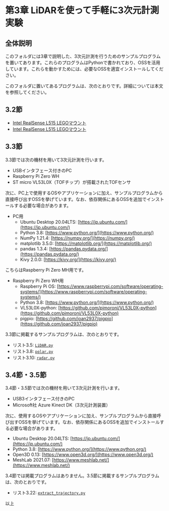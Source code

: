 # 第3章 LiDARを使って手軽に3次元計測実験
## 全体説明
このフォルダには3章で説明した、3次元計測を行うためのサンプルプログラムを置いてあります。これらのプログラムはPythonで書かれており、OSSを活用しています。これらを動かすためには、必要なOSSを適宜インストールしてください。

このフォルダに置いてあるプログラムは、次のとおりです。詳細については本文を参照してください。

## 3.2節
+ [Intel RealSense L515 LEGOマウント](https://github.com/ShizSak/Basics_of_3D_Measurement/blob/main/Chapter%203/RealsenseL515-LEGO.stl)
+ [Intel RealSense L515 LEGOマウント](https://github.com/ShizSak/Basics_of_3D_Measurement/blob/main/Chapter%203/RealsenseL515-LEGO.stl)

## 3.3節
3.3節では次の機材を用いて3次元計測を行います。

+ USBインタフェース付きのPC
+ Raspberry Pi Zero WH
+ ST micro VL53L0X（TOFチップ）が搭載されたTOFセンサ

次に、PC上で使用するOSやアプリケーションに加え、サンプルプログラムから直接呼び出すOSSを挙げています。なお、依存関係にあるOSSを追加でインストールする必要な場合があります。
+ PC用
  - Ubuntu Desktop 20.04LTS: [https://jp.ubuntu.com/](https://jp.ubuntu.com/)
  - Python 3.8: [https://www.python.org/](https://www.python.org/)
  - NumPy 1.21.4: [https://numpy.org/](https://numpy.org/)
  - matplotlib 3.5.0: [https://matplotlib.org/](https://matplotlib.org/)
  - pandas 1.3.4: [https://pandas.pydata.org/](https://pandas.pydata.org/)
  - Kivy 2.0.0: [https://kivy.org/](https://kivy.org/)

こちらはRaspberry Pi Zero MH用です。
+ Raspberry Pi Zero WH用
  - Raspberry Pi OS: [https://www.raspberrypi.com/software/operating-systems/](https://www.raspberrypi.com/software/operating-systems/)
  - Python 3.8: [https://www.python.org/](https://www.python.org/)
  - VL53L0X-python: [https://github.com/pimoroni/VL53L0X-python](https://github.com/pimoroni/VL53L0X-python)
  - pigpio: [https://github.com/joan2937/pigpio](https://github.com/joan2937/pigpio)

3.3節に掲載するサンプルプログラムは、次のとおりです。
+ リスト3.5: [```LiDAR.py```](https://github.com/ShizSak/Basics_of_3D_Measurement/blob/main/Chapter%203/LiDAR.py)
+ リスト3.8: [```polar.py```](https://github.com/ShizSak/Basics_of_3D_Measurement/blob/main/Chapter%203/polar.py)
+ リスト3.10: [```radar.py```](https://github.com/ShizSak/Basics_of_3D_Measurement/blob/main/Chapter%203/radar.py)

## 3.4節・3.5節
3.4節・3.5節では次の機材を用いて3次元計測を行います。

+ USB3インタフェース付きのPC
+ Microsoft社 Azure Kinect DK（3次元計測装置）

次に、使用するOSやアプリケーションに加え、サンプルプログラムから直接呼び出すOSSを挙げています。なお、依存関係にあるOSSを追加でインストールする必要な場合があります。
+ Ubuntu Desktop 20.04LTS: [https://jp.ubuntu.com/](https://jp.ubuntu.com/)
+ Python 3.8: [https://www.python.org/](https://www.python.org/)
+ Open3D 0.13: [https://www.open3d.org/](https://www.open3d.org/)
+ MeshLab 2021.07: [https://www.meshlab.net/](https://www.meshlab.net/)

3.4節では掲載プログラムはありません。3.5節に掲載するサンプルプログラムは、次のとおりです。
+ リスト3.22: [```extract_trajectory.py```](https://github.com/ShizSak/Basics_of_3D_Measurement/blob/main/Chapter%203/extract_trajectory.py)

以上
